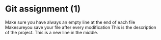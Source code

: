 # Git assignment (1)
Make sure you have always an empty line at the end of each file
Makesureyou save your file after every modification
This is the description of the project.
This is a new line in the middle.